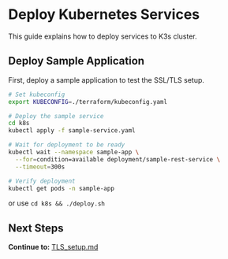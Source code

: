 # Deploy Kubernetes Services

This guide explains how to deploy services to K3s cluster.

## Deploy Sample Application

First, deploy a sample application to test the SSL/TLS setup.

```bash
# Set kubeconfig
export KUBECONFIG=./terraform/kubeconfig.yaml

# Deploy the sample service
cd k8s
kubectl apply -f sample-service.yaml

# Wait for deployment to be ready
kubectl wait --namespace sample-app \
  --for=condition=available deployment/sample-rest-service \
  --timeout=300s

# Verify deployment
kubectl get pods -n sample-app
```

or use `cd k8s && ./deploy.sh`

## Next Steps

**Continue to:** [TLS_setup.md](TLS_setup.md) 